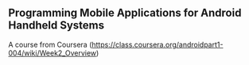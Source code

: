 ## Programming Mobile Applications for Android Handheld Systems

A course from Coursera (https://class.coursera.org/androidpart1-004/wiki/Week2_Overview)
